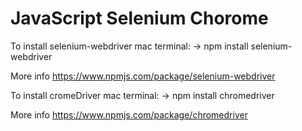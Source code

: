 # JavaScript Selenium Chorome


To install selenium-webdriver
mac terminal:  ->  npm install selenium-webdriver

More info 
https://www.npmjs.com/package/selenium-webdriver

To install cromeDriver
mac terminal: -> npm install chromedriver

More info 
https://www.npmjs.com/package/chromedriver





